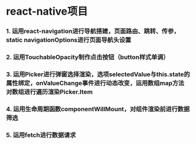 # react-native项目

### 1. 运用react-navigation进行导航搭建，页面路由、跳转、传参，static navigationOptions进行页面导航头设置

### 2. 运用TouchableOpacity制作点击按钮（button样式单调）

### 3. 运用Picker进行弹窗选择渲染，选项selectedValue与this.state的属性绑定，onValueChange事件进行动态改变，运用数组map方法对数组进行遍历渲染Picker.Item

### 4. 运用生命周期函数componentWillMount，对组件渲染前进行数据筛选

### 5. 运用fetch进行数据请求

### 
